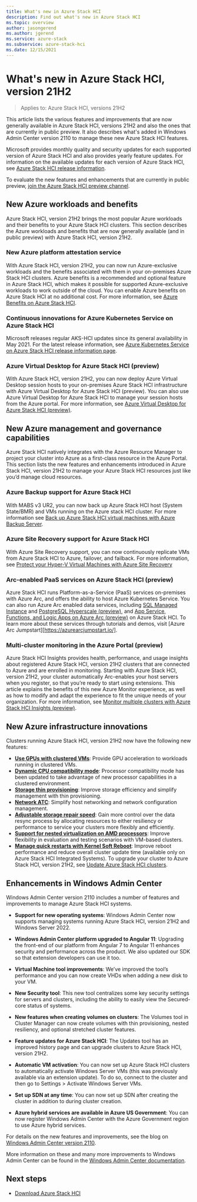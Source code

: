 ```yaml
---
title: What's new in Azure Stack HCI
description: Find out what's new in Azure Stack HCI
ms.topic: overview
author: jasongerend
ms.author: jgerend
ms.service: azure-stack
ms.subservice: azure-stack-hci
ms.date: 12/15/2021
---
```


# What's new in Azure Stack HCI, version 21H2

> Applies to: Azure Stack HCI, versions 21H2

This article lists the various features and improvements that are now generally available in Azure Stack HCI, versions 21H2 and also the ones that are currently in public preview. It also describes what's added in Windows Admin Center version 2110 to manage these new Azure Stack HCI features.

Microsoft provides monthly quality and security updates for each supported version of Azure Stack HCI and also provides yearly feature updates. For information on the available updates for each version of Azure Stack HCI, see [Azure Stack HCI release information](release-information.md).

To evaluate the new features and enhancements that are currently in public preview, [join the Azure Stack HCI preview channel](manage/preview-channel).

## New Azure workloads and benefits
Azure Stack HCI, version 21H2 brings the most popular Azure workloads and their benefits to your Azure Stack HCI clusters. This section describes the Azure workloads and benefits that are now generally available (and in public preview) with Azure Stack HCI, version 21H2.

### New Azure platform attestation service

With Azure Stack HCI, version 21H2, you can now run Azure-exclusive workloads and the benefits associated with them in your on-premises Azure Stack HCI clusters. Azure benefits is a recommended and optional feature in Azure Stack HCI, which makes it possible for supported Azure-exclusive workloads to work outside of the cloud. You can enable Azure benefits on Azure Stack HCI at no additional cost. For more information, see [Azure Benefits on Azure Stack HCI](manage/azure-benefits.md).

### Continuous innovations for Azure Kubernetes Service on Azure Stack HCI

Microsoft releases regular AKS-HCI updates since its general availability in May 2021. For the latest release information, see [Azure Kubernetes Service on Azure Stack HCI release information page](https://github.com/azure/aks-hci/releases).

### Azure Virtual Desktop for Azure Stack HCI (preview)

With Azure Stack HCI, version 21H2, you can now deploy Azure Virtual Desktop session hosts to your on-premises Azure Stack HCI infrastructure with Azure Virtual Desktop for Azure Stack HCI (preview). You can also use Azure Virtual Desktop for Azure Stack HCI to manage your session hosts from the Azure portal. For more information, see [Azure Virtual Desktop for Azure Stack HCI (preview)](/azure/virtual-desktop/azure-stack-hci-overview).

## New Azure management and governance capabilities

Azure Stack HCI natively integrates with the Azure Resource Manager to project your cluster into Azure as a first-class resource in the Azure Portal. This section lists the new features and enhancements introduced in Azure Stack HCI, version 21H2 to manage your Azure Stack HCI resources just like you’d manage cloud resources.

### Azure Backup support for Azure Stack HCI

With MABS v3 UR2, you can now back up Azure Stack HCI host (System State/BMR) and VMs running on the Azure stack HCI cluster. For more information see [Back up Azure Stack HCI virtual machines with Azure Backup Server](azure/backup/back-up-azure-stack-hyperconverged-infrastructure-virtual-machines).

### Azure Site Recovery support for Azure Stack HCI

With Azure Site Recovery support, you can now continuously replicate VMs from Azure Stack HCI to Azure, failover, and failback. For more information, see [Protect your Hyper-V Virtual Machines with Azure Site Recovery](manage/azure-site-recovery)

### Arc-enabled PaaS services on Azure Stack HCI (preview)

Azure Stack HCI runs Platform-as-a-Service (PaaS) services on-premises with Azure Arc, and offers the ability to host Azure Kubernetes Service. You can also run Azure Arc enabled data services, including [SQL Managed Instance](azure/azure-arc/data/managed-instance-overview) and [PostgreSQL Hyperscale (preview)](azure/azure-arc/data/what-is-azure-arc-enabled-postgres-hyperscale), and [App Service, Functions, and Logic Apps on Azure Arc (preview)](azure/app-service/overview-arc-integration) on Azure Stack HCI. To learn more about these services through tutorials and demos, visit [Azure Arc Jumpstart][https://azurearcjumpstart.io/].

### Multi-cluster monitoring in the Azure Portal (preview)

Azure Stack HCI Insights provides health, performance, and usage insights about registered Azure Stack HCI, version 21H2 clusters that are connected to Azure and are enrolled in monitoring. Starting with Azure Stack HCI, version 21H2, your cluster automatically Arc-enables your host servers when you register, so that you’re ready to start using extensions. This article explains the benefits of this new Azure Monitor experience, as well as how to modify and adapt the experience to fit the unique needs of your organization. For more information, see [Monitor multiple clusters with Azure Stack HCI Insights (preview)](manage/azure-stack-hci-insights).

## New Azure infrastructure innovations

Clusters running Azure Stack HCI, version 21H2 now have the following new features:

- **[Use GPUs with clustered VMs](manage/use-gpu-with-clustered-vm.md)**: Provide GPU acceleration to workloads running in clustered VMs.
- **[Dynamic CPU compatibility mode](manage/processor-compatibility-mode.md)**: Processor compatibility mode has been updated to take advantage of new processor capabilities in a clustered environment.
- **[Storage thin provisioning](manage/thin-provisioning.md)**: Improve storage efficiency and simplify management with thin provisioning.
- **[Network ATC](deploy/network-atc.md)**: Simplify host networking and network configuration management.
- **[Adjustable storage repair speed](manage/storage-repair-speed.md)**: Gain more control over the data resync process by allocating resources to either resiliency or performance to service your clusters more flexibly and efficiently.
- **[Support for nested virtualization on AMD processors](concepts/nested-virtualization.md#nested-virtualization-processor-support)**: Improve flexibility in evaluation and testing scenarios with VM-based clusters.
- **[Manage quick restarts with Kernel Soft Reboot](manage/kernel-soft-reboot.md)**: Improve reboot performance and reduce overall cluster update time (available only on Azure Stack HCI Integrated Systems).
To upgrade your cluster to Azure Stack HCI, version 21H2, see [Update Azure Stack HCI clusters](manage/update-cluster.md).


<!--## What's new in Azure Stack HCI, version 20H2

Clusters running Azure Stack HCI, version 20H2 now have the following new features:

- **Azure Kubernetes Service hosting**: Azure Stack HCI now includes the ability to host [Azure Kubernetes Service on Azure Stack HCI](../aks-hci/overview.md).
- **New capabilities in Windows Admin Center**: With the ability to create and update hyperconverged clusters via an intuitive UI, Azure Stack HCI is easier than ever to use.
- **Stretched clusters for automatic failover**: Multi-site clustering with Storage Replica replication and automatic VM failover provides native disaster recovery and business continuity.
- **Affinity and anti-affinity rules**: These can be used similarly to how Azure uses Availability Zones to keep VMs and storage together or apart in clusters with multiple fault domains, such as stretched clusters.
- **Azure portal integration**: The Azure portal experience for Azure Stack HCI is designed to view all of your Azure Stack HCI clusters across the globe, with new features in development.
- **GPU acceleration for high-performance workloads**: AI/ML applications can benefit from boosting performance with GPUs.
- **BitLocker encryption**: You can now use BitLocker to encrypt the contents of data volumes on Azure Stack HCI, helping government and other customers stay compliant with standards such as FIPS 140-2 and HIPAA.
- **Improved Storage Spaces Direct volume repair speed**: Repair volumes quickly and seamlessly.

To learn more about what's new in Azure Stack HCI 20H2, [watch this video](https://www.youtube.com/watch?v=DPG7wGhh3sAa) from Microsoft Inspire.-->

## Enhancements in Windows Admin Center

Windows Admin Center version 2110 includes a number of features and improvements to manage Azure Stack HCI systems.

- **Support for new operating systems**: Windows Admin Center now supports managing systems running Azure Stack HCI, version 21H2 and Windows Server 2022.

- **Windows Admin Center platform upgraded to Angular 11**: Upgrading the front-end of our platform from Angular 7 to Angular 11 enhances security and performance across the product. We also updated our SDK so that extension developers can use it too.

- **Virtual Machine tool improvements**: We’ve improved the tool’s performance and you can now create VHDs when adding a new disk to your VM.

- **New Security tool**: This new tool centralizes some key security settings for servers and clusters, including the ability to easily view the Secured-core status of systems.

- **New features when creating volumes on clusters**: The Volumes tool in Cluster Manager can now create volumes with thin provisioning, nested resiliency, and optional stretched cluster features.

- **Feature updates for Azure Stack HCI**: The Updates tool has an improved history page and can upgrade clusters to Azure Stack HCI, version 21H2.

- **Automatic VM activation**: You can now set up Azure Stack HCI clusters to automatically activate Windows Server VMs (this was previously available via an extension update). To do so, connect to the cluster and then go to Settings > Activate Windows Server VMs.

- **Set up SDN at any time**: You can now set up SDN after creating the cluster in addition to during cluster creation.

- **Azure hybrid services are available in Azure US Government**: You can now register Windows Admin Center with the Azure Government region to use Azure hybrid services.

For details on the new features and improvements, see the blog on [Windows Admin Center version 2110](https://techcommunity.microsoft.com/t5/windows-admin-center-blog/windows-admin-center-version-2110-is-now-generally-available/ba-p/2911579). 

More information on these and many more improvements to Windows Admin Center can be found in the [Windows Admin Center documentation](/windows-server/manage/windows-admin-center/understand/what-is).

<!--### What's new in Windows Admin Center version 2103

Windows Admin Center version 2103 includes the following improvements:

- **Windows Admin Center updates automatically**: Windows Admin Center and extensions now update automatically when a new release is available.

- **Deploy Network Controller using Windows Admin Center**: An update to the Cluster Creation extension in Windows Admin Center allows you to set up a Network Controller for Software Defined Networking (SDN) deployments.

- **Use Windows Admin Center in the Azure portal (Preview)**: Manage the Windows Server operating system running in an Azure VM by using Windows Admin Center directly in the Azure portal.
To learn more, see [Windows Admin Center in the Azure portal](https://cloudblogs.microsoft.com/windowsserver/2021/03/02/announcing-public-preview-of-window-admin-center-in-the-azure-portal/).

- **Event tool redesign (Preview)**: We’ve redesigned the Events tool for servers and PCs for the first time in ages. To check it out, open the Events tool and then toggle **Preview Mode**.

- **Install and manage Azure IoT Edge for Linux on Windows**: Install, manage, and troubleshoot IoT Edge for Linux on Windows from within Windows Admin Center.
To learn more, see [Enabling Linux based Azure IoT Edge Modules on Windows IoT](https://techcommunity.microsoft.com/t5/internet-of-things/enabling-linux-based-azure-iot-edge-modules-on-windows-iot/ba-p/2075882?ocid=wac2103).

- **Open tools in separate windows**: Connect to a system and then on the **Tools** menu, hover over a tool and select **Open tool in a separate window**.

- **Virtual machines tool improvements**: You can now create your own VM groups in the tool and edit columns. We’ve also made moving a VM easier, allowing you to reassign virtual switches while moving a VM.

For details on the new features and improvements, see the blog on [Windows Admin Center version 2103](https://techcommunity.microsoft.com/t5/windows-admin-center-blog/windows-admin-center-version-2103-is-now-generally-available/ba-p/2176438).-->

## Next steps

- [Download Azure Stack HCI](https://azure.microsoft.com/products/azure-stack/hci/hci-download/)
